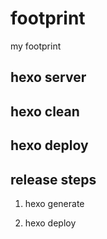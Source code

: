 # footprint
my footprint

## hexo server

## hexo clean

## hexo deploy

## release steps

1. hexo generate

2. hexo deploy